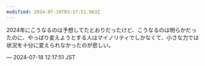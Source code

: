 ```yaml
---
modified: 2024-07-18T03:17:51.963Z
---
```


<p>2024年にこうなるのは予想してたとおりだったけど、こうなるのは明らかだったのに、やっぱり変えようとする人はマイノリティでしかなくて、小さな力では状況を十分に変えられなかったのが悲しい。</p>

&mdash; 2024-07-18 12:17:51 JST

<!-- Original URL: https://mastodon.social/@sakuramochi0/112805325829853300-->
